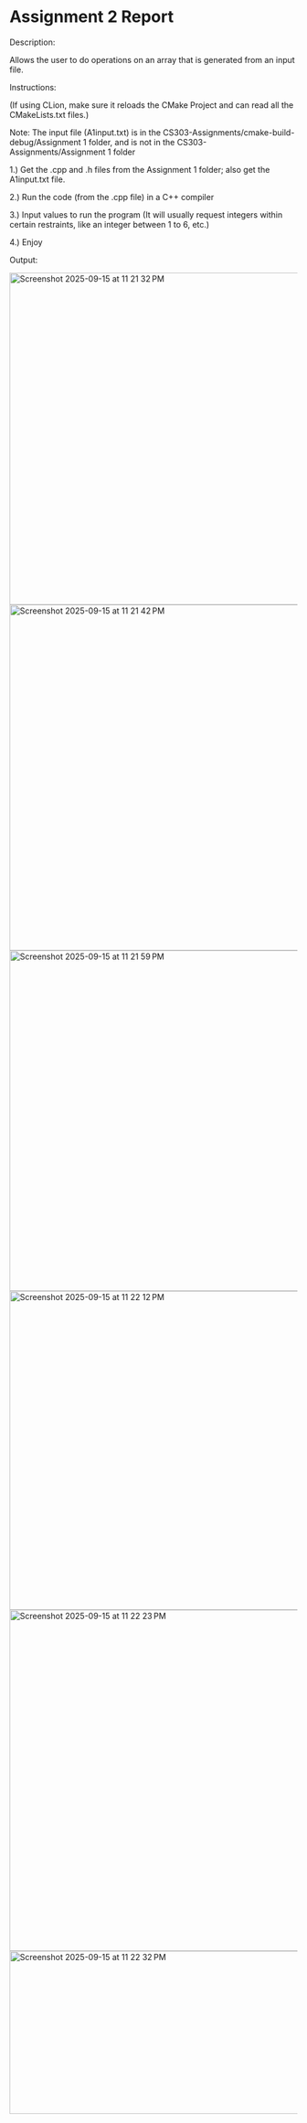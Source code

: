 # Assignment 2 Report

Description: 

Allows the user to do operations on an array that is generated from an input file.

Instructions:

(If using CLion, make sure it reloads the CMake Project and can read all the CMakeLists.txt files.)

Note: The input file (A1input.txt) is in the CS303-Assignments/cmake-build-debug/Assignment 1 folder, and is not in the CS303-Assignments/Assignment 1 folder

1.) Get the .cpp and .h files from the Assignment 1 folder; also get the A1input.txt file.

2.) Run the code (from the .cpp file) in a C++ compiler

3.) Input values to run the program (It will usually request integers within certain restraints, like an integer between 1 to 6, etc.)

4.) Enjoy

Output:

<img width="1338" height="581" alt="Screenshot 2025-09-15 at 11 21 32 PM" src="https://github.com/user-attachments/assets/eb6338ac-3f97-4313-a6a1-d61519039508" />

<img width="1340" height="605" alt="Screenshot 2025-09-15 at 11 21 42 PM" src="https://github.com/user-attachments/assets/d784c0cd-e2f6-41e2-924b-0d32bf044368" />

<img width="1336" height="596" alt="Screenshot 2025-09-15 at 11 21 59 PM" src="https://github.com/user-attachments/assets/cea05d9d-6c55-4dea-9af5-45ff8c4b8ddb" />

<img width="1333" height="558" alt="Screenshot 2025-09-15 at 11 22 12 PM" src="https://github.com/user-attachments/assets/8e2cb396-09c1-454b-bf04-9094b693d7e7" />

<img width="1331" height="597" alt="Screenshot 2025-09-15 at 11 22 23 PM" src="https://github.com/user-attachments/assets/b6b9e895-6427-49da-992d-45eebfa6c6a1" />

<img width="1332" height="285" alt="Screenshot 2025-09-15 at 11 22 32 PM" src="https://github.com/user-attachments/assets/58c16e63-e51c-4042-802f-020acf0741ac" />
